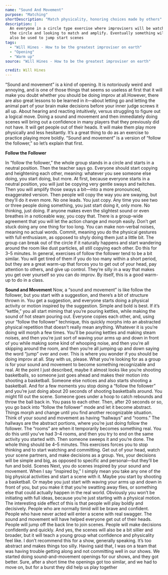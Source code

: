 ```yaml
---
name: "Sound And Movement"
purpose: "Matching"
shortDescription: "Match physicality, honoring choices made by others"
description: |
  An everyone in a circle type exercise where improvisers will be watching for the small, subtle movements made by the rest of
  the circle and looking to match and amplify. Eventually something will happen. Incorporate sounds for a sound and movement that 
  also be used to jump start scenes
tags:
  - "Will Hines - How to be the greatest improviser on earth"
  - "Opening"
  - "Warm up"
source: "Will Hines - How to be the greatest improviser on earth"

credit: Will Hines
---
```


“Sound and movement” is a kind of opening. It is notoriously weird and annoying, and is one of those things that seems so useless at first that it will make you doubt whether you should be doing improv at all.However, there are also great lessons to be learned in it—about letting go and letting the animal part of your brain make decisions before your inner judge screws it all up. About hearing and reacting intuitively, versus struggling to figure out a logical move.
Doing a sound and movement and then immediately doing scenes will bring out a confidence in many players that they previously did not have. It will get people out of their heads. It will make them play more physically and less hesitantly. It’s a great thing to do as an exercise to
practice playing more boldly.
“Sound and movement” is a version of “follow the follower,” so let’s explain that first.

**Follow the Follower**

In “follow the follower,” the whole group stands in a circle and starts in a neutral position.
Then the teacher says go. Everyone should start copying and heightening each other, meaning: whatever you see someone else doing, you start doing, but more.
At first, because everyone starts in a neutral position, you will just be copying very gentle sways and twitches. Then you will amplify those sways a bit—into a more pronounced, exaggerated version. Then people will copy the way you are swaying, but they’ll do it even more.
No one leads. You just copy. Any time you see two or three people doing something, you just start doing it, only more. No thinking, just doing. If anyone makes even the slightest sound or even breathes in a noticeable way, you copy that.
There is a group-wide agreement that you will let the action change and morph easily. Don’t get stuck doing any one thing for too long.
You can make non-verbal noises, meaning no actual words. Commit, meaning you do the physical gestures with full enthusiasm, as opposed to shyly doing them just a little bit. The group can break out of the circle if it naturally happens and start wandering around the room like dust particles, all still copying each other.
Do this for 3–5 minutes.
In general, exercises of follow the follower tend to be a bit similar. You will get tired of them if you do too many within a short period, but they are a great warm-up that forces you to get out of your head, pay attention to others, and give up control. They’re silly in a way that makes you get over yourself so you can do improv.
By itself, this is a good warm-up to do in a class.

**Sound and Movement**
Now, a “sound and movement” is like follow the follower, but you start with a suggestion, and there’s a bit of structure thrown in.
You get a suggestion, and everyone starts doing a physical activity or motion inspired by the suggestion. Simple and bold is best. If it’s “kettle,” you all start miming that you’re pouring kettles, while making the sound of hot steam pouring out. Everyone copies each other, and, using your “follow the follower” technique, this quickly morphs into an abstracted physical repetition that doesn’t really mean anything.
Whatever it is you’re doing will morph a few times. You’ll be pouring kettles and making steam noises, and then you’re just sort of waving your arms up and down in front of you while making some kind of whooping noise, and then you’re all skipping around the room, and then you’re all jumping up and down saying the word “jump” over and over.
This is where you wonder if you should be doing improv at all. Stay with us, please.
What you’re looking for as a group is for your sound and movement to become something recognizable and real. At the point I just described, maybe it almost looks like you’re shooting basketballs, so someone just goes ahead and makes their motion into shooting a basketball.
Someone else notices and also starts shooting a basketball. And for a few moments you stop doing a “follow the follower” and you’re just doing about 20 seconds of shooting basketballs around. You might fill out the scene. Someone goes under a hoop to catch rebounds and throw the ball back in. You pass to each other.
Then, after 20 seconds or so, you go back into “follow the follower” mode and let it become abstract. Things morph and change until you find another recognizable situation.
Think of your sound and movement as having “hallways” and “rooms.” The hallways are the abstract portions, where you’re just doing follow the follower. The “rooms” are when it temporarily becomes something real.
You do this until you’ve had 3–4 rooms, and then you try to end on the same activity you started with. Then someone sweeps it and you’re done. The whole thing should be 4–5 minutes.
This exercises forces you to stop thinking and to start watching and committing. Get out of your head, watch your scene partners, and make decisions as a group. Yes, your decisions will be simple and big, as opposed to specific and personal—but they’ll be fun and bold. Scenes
Next, you do scenes inspired by your sound and movement.
When I say “inspired by,” I simply mean you take any one of the big physical activities and start a scene with it. Maybe you start by shooting a basketball. Or maybe you just start with waving your arms up and down in front of you, but you make it that you’re swatting away flies, or something else that could actually happen in the real world.
Obviously you won’t be initiating with full ideas, because you’re just starting with a physical motion.
The interesting side effect of this is that people will play boldly and decisively. People who are normally timid will be brave and confident. People who have never acted will enter a scene with real swagger.
The sound and movement will have helped everyone get out of their heads. People will jump off the back line to join scenes. People will make decisions confidently and quickly. And yes, the scenes will also be a bit sillier and broader, but it will teach a young group what confidence and physicality feel like.
I don’t recommend this for a show, generally speaking. It’s too abstract and makes things too silly. Having said that, I was on a team that was having trouble getting along and not committing well in our shows. We started doing sound-and-movement openings for our shows, and they got better. Sure, after a short time the openings got too similar, and we had to move on, but for a burst they did help us play together
